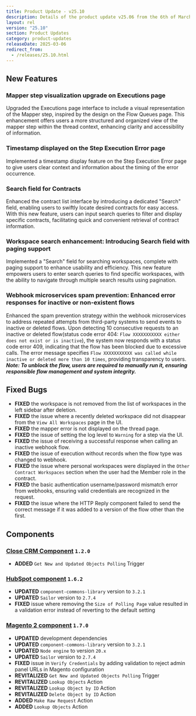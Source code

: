 ```yaml
---
title: Product Update - v25.10
description: Details of the product update v25.06 from the 6th of March 2025.
layout: rel
version: "25.10"
section: Product Updates
category: product-updates
releaseDate: 2025-03-06
redirect_from:
  - /releases/25.10.html
---
```


## New Features
### Mapper step visualization upgrade on Executions page
Upgraded the Executions page interface to include a visual representation of the Mapper step, inspired by the design on the Flow Queues page. This enhancement offers users a more structured and organized view of the mapper step within the thread context, enhancing clarity and accessibility of information. 

### Timestamp displayed on the Step Execution Error page
Implemented a timestamp display feature on the Step Execution Error page to give users clear context and information about the timing of the error occurrence.

### Search field for Contracts
Enhanced the contract list interface by introducing a dedicated "Search" field, enabling users to swiftly locate desired contracts for easy access. 
With this new feature, users can input search queries to filter and display specific contracts, facilitating quick and convenient retrieval of contract information.

### Workspace search enhancement: Introducing Search field with paging support
Implemented a "Search" field for searching workspaces, complete with paging support to enhance usability and efficiency. 
This new feature empowers users to enter search queries to find specific workspaces, with the ability to navigate through multiple search results using pagination.

### Webhook microservices spam prevention: Enhanced error responses for inactive or non-existent flows
Enhanced the spam prevention strategy within the webhook microservices to address repeated attempts from third-party systems to send events to inactive or deleted flows. 
Upon detecting 10 consecutive requests to an inactive or deleted flow(status code error 404: `Flow XXXXXXXXXXX either does not exist or is inactive`), the system now responds with a status code error 409, indicating that the flow has been blocked due to excessive calls. The error message specifies `Flow XXXXXXXXXXX was called while inactive or deleted more than 10 times`, providing transparency to users. 
**_Note: To unblock the flow, users are required to manually run it, ensuring responsible flow management and system integrity._**

## Fixed Bugs
*   **FIXED** the workspace is not removed from the list of workspaces in the left sidebar after deletion.
*   **FIXED** the issue where a recently deleted workspace did not disappear from the `View All Workspaces` page in the UI.
*   **FIXED** the mapper error is not displayed on the thread page.
*   **FIXED** the issue of setting the log level to `Warning` for a step via the UI.
*   **FIXED** the issue of receiving a successful response when calling an inactive webhook flow.
*   **FIXED** the issue of execution without records when the flow type was changed to webhook.
*   **FIXED** the issue where personal workspaces were displayed in the `Other Contract Workspaces` section when the user had the Member role in the contract.
*   **FIXED** the basic authentication username/password mismatch error from webhooks, ensuring valid credentials are recognized in the request.
*   **FIXED** the issue where the HTTP Reply component failed to send the correct message if it was added to a version of the flow other than the first.

## Components
### [Close CRM Component](/components/close-crm/) `1.2.0`
*   **ADDED** `Get New and Updated Objects Polling` Trigger

### [HubSpot component](/components/hubspot/) `1.6.2`
*   **UPDATED** `component-commons-library` version to `3.2.1`
*   **UPDATED** `Sailor` version to `2.7.4`
*   **FIXED** issue where removing the `Size of Polling Page` value resulted in a validation error instead of reverting to the default setting

### [Magento 2 component](/components/magento2/) `1.7.0`
*   **UPDATED** development dependencies
*   **UPDATED** `component-commons-library` version to `3.2.1`
*   **UPDATED** `Node engine` to version `20.x`
*   **UPDATED** `Sailor` version to `2.7.4`
*   **FIXED** issue in `Verify Credentials` by adding validation to reject admin panel URLs in Magento configuration
*   **REVITALIZED** `Get New and Updated Objects Polling` Trigger
*   **REVITALIZED** `Lookup Objects` Action
*   **REVITALIZED** `Lookup Object by ID` Action
*   **REVITALIZED** `Delete Object by ID` Action
*   **ADDED** `Make Raw Request` Action
*   **ADDED** `Lookup Objects` Action